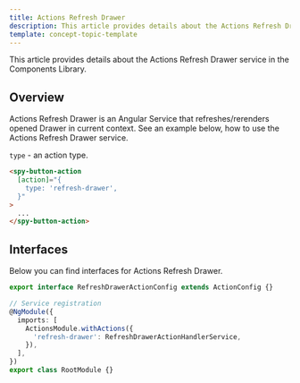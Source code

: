 ```yaml
---
title: Actions Refresh Drawer
description: This article provides details about the Actions Refresh Drawer service in the Components Library.
template: concept-topic-template
---
```


This article provides details about the Actions Refresh Drawer service in the Components Library.

## Overview

Actions Refresh Drawer is an Angular Service that refreshes/rerenders opened Drawer in current context.
See an example below, how to use the Actions Refresh Drawer service.

`type` - an action type.

```html
<spy-button-action
  [action]="{
    type: 'refresh-drawer',
  }"
>
  ...
</spy-button-action>
```

## Interfaces

Below you can find interfaces for Actions Refresh Drawer.

```ts
export interface RefreshDrawerActionConfig extends ActionConfig {}

// Service registration
@NgModule({
  imports: [
    ActionsModule.withActions({
      'refresh-drawer': RefreshDrawerActionHandlerService,
    }),
  ],
})
export class RootModule {}
```
